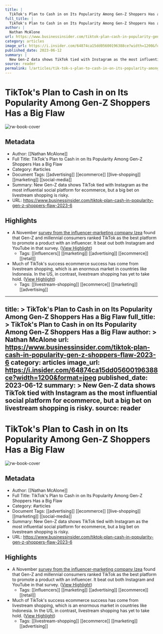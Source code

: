 ```yaml
---
title: |
  TikTok's Plan to Cash in on Its Popularity Among Gen-Z Shoppers Has a Big Flaw
full_title: |
  TikTok's Plan to Cash in on Its Popularity Among Gen-Z Shoppers Has a Big Flaw
author: |
  Nathan McAlone
url: https://www.businessinsider.com/tiktok-plan-cash-in-popularity-gen-z-shoppers-flaw-2023-6
category: articles
image_url: https://i.insider.com/64874ca15dd05600196388ce?width=1200&format=jpeg
published_date: 2023-06-12
summary: |
  New Gen-Z data shows TikTok tied with Instagram as the most influential social platform for ecommerce, but a big bet on livestream shopping is risky.
source: reader
permalink: l/articles/tik-tok-s-plan-to-cash-in-on-its-popularity-among-gen-z-shoppers-has-a-big-flaw
---
```

# TikTok's Plan to Cash in on Its Popularity Among Gen-Z Shoppers Has a Big Flaw

![rw-book-cover](https://i.insider.com/64874ca15dd05600196388ce?width=1200&format=jpeg)

## Metadata
- Author: [[Nathan McAlone]]
- Full Title: TikTok's Plan to Cash in on Its Popularity Among Gen-Z Shoppers Has a Big Flaw
- Category: #articles
- Document Tags: [[advertising]] [[ecommerce]] [[live-shopping]] [[marketing]] [[social-media]] 
- Summary: New Gen-Z data shows TikTok tied with Instagram as the most influential social platform for ecommerce, but a big bet on livestream shopping is risky.
- URL: https://www.businessinsider.com/tiktok-plan-cash-in-popularity-gen-z-shoppers-flaw-2023-6

## Highlights
- A November [survey from the influencer-marketing company Izea](https://www.businessinsider.com/data-tiktok-influencer-marketing-product-sales-popular-gen-z-millennials-2023-4) found that Gen-Z and millennial consumers ranked TikTok as the best platform to promote a product with an influencer. It beat out both Instagram and YouTube in that survey. ([View Highlight](https://read.readwise.io/read/01h2z4h35rhm1jda244cqd30ze))
    - Tags: [[influencers]] [[marketing]] [[advertising]] [[ecommerce]] [[retail]] 
- Much of TikTok's success ecommerce success has come from livestream shopping, which is an enormous market in countries like Indonesia. In the US, in contrast, livestream shopping has yet to take hold. ([View Highlight](https://read.readwise.io/read/01h2z4hsyh3rs3agqmm2hy92pm))
    - Tags: [[livestream-shopping]] [[ecommerce]] [[marketing]] [[advertising]] 


---
title: >
  TikTok's Plan to Cash in on Its Popularity Among Gen-Z Shoppers Has a Big Flaw
full_title: >
  TikTok's Plan to Cash in on Its Popularity Among Gen-Z Shoppers Has a Big Flaw
author: >
  Nathan McAlone
url: https://www.businessinsider.com/tiktok-plan-cash-in-popularity-gen-z-shoppers-flaw-2023-6
category: articles
image_url: https://i.insider.com/64874ca15dd05600196388ce?width=1200&format=jpeg
published_date: 2023-06-12
summary: >
  New Gen-Z data shows TikTok tied with Instagram as the most influential social platform for ecommerce, but a big bet on livestream shopping is risky.
source: reader
---
# TikTok's Plan to Cash in on Its Popularity Among Gen-Z Shoppers Has a Big Flaw

![rw-book-cover](https://i.insider.com/64874ca15dd05600196388ce?width=1200&format=jpeg)

## Metadata
- Author: [[Nathan McAlone]]
- Full Title: TikTok's Plan to Cash in on Its Popularity Among Gen-Z Shoppers Has a Big Flaw
- Category: #articles
- Document Tags: [[advertising]] [[ecommerce]] [[live-shopping]] [[marketing]] [[social-media]] 
- Summary: New Gen-Z data shows TikTok tied with Instagram as the most influential social platform for ecommerce, but a big bet on livestream shopping is risky.
- URL: https://www.businessinsider.com/tiktok-plan-cash-in-popularity-gen-z-shoppers-flaw-2023-6

## Highlights
- A November [survey from the influencer-marketing company Izea](https://www.businessinsider.com/data-tiktok-influencer-marketing-product-sales-popular-gen-z-millennials-2023-4) found that Gen-Z and millennial consumers ranked TikTok as the best platform to promote a product with an influencer. It beat out both Instagram and YouTube in that survey. ([View Highlight](https://read.readwise.io/read/01h2z4h35rhm1jda244cqd30ze))
    - Tags: [[influencers]] [[marketing]] [[advertising]] [[ecommerce]] [[retail]] 
- Much of TikTok's success ecommerce success has come from livestream shopping, which is an enormous market in countries like Indonesia. In the US, in contrast, livestream shopping has yet to take hold. ([View Highlight](https://read.readwise.io/read/01h2z4hsyh3rs3agqmm2hy92pm))
    - Tags: [[livestream-shopping]] [[ecommerce]] [[marketing]] [[advertising]] 


